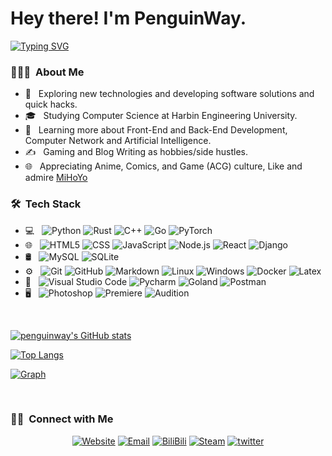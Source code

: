 <h1> Hey there! I'm PenguinWay.</h1>

[![Typing SVG](https://readme-typing-svg.demolab.com?font=Fira+Code&weight=700&size=26&duration=3000&pause=1000&color=77E3FF&center=%E9%94%99%E8%AF%AF%E7%9A%84&vCenter=%E9%94%99%E8%AF%AF%E7%9A%84&multiline=true&repeat=%E7%9C%9F%E7%9A%84&random=%E9%94%99%E8%AF%AF%E7%9A%84&width=600&height=100&lines=TECH+OTAKUS+SAVE+THE+WORLD;%E6%8A%80%E6%9C%AF%E5%AE%85%E6%8B%AF%E6%95%91%E4%B8%96%E7%95%8C)](https://git.io/typing-svg)

<h3> 👨🏻‍💻  About Me </h3>

- 🤔 &nbsp; Exploring new technologies and developing software solutions and quick hacks.
- 🎓 &nbsp; Studying Computer Science at Harbin Engineering University.
- 🌱 &nbsp; Learning more about Front-End and Back-End Development, Computer Network and Artificial Intelligence.
- ✍️ &nbsp; Gaming and Blog Writing as hobbies/side hustles.
- 🌐 &nbsp; Appreciating Anime, Comics, and Game (ACG) culture, Like and admire [MiHoYo](https://www.mihoyo.com/)

<h3> 🛠  Tech Stack</h3>

- 💻 &nbsp;
  ![Python](https://img.shields.io/badge/-Python-333333?style=flat&logo=python)
  ![Rust](https://img.shields.io/badge/-Rust-333333?style=flat&logo=Rust&logoColor=007396)
  ![C++](https://img.shields.io/badge/-C++-333333?style=flat&logo=C%2B%2B&logoColor=00599C)
  ![Go](https://img.shields.io/badge/-Go-333333?style=flat&logo=Go)
  ![PyTorch](https://img.shields.io/badge/-PyTorch-333333?style=flat&logo=PyTorch&logoColor=EE4C2C)
- 🌐 &nbsp;
  ![HTML5](https://img.shields.io/badge/-HTML5-333333?style=flat&logo=HTML5)
  ![CSS](https://img.shields.io/badge/-CSS-333333?style=flat&logo=CSS3&logoColor=1572B6)
  ![JavaScript](https://img.shields.io/badge/-JavaScript-333333?style=flat&logo=javascript)
  ![Node.js](https://img.shields.io/badge/-Node.js-333333?style=flat&logo=node.js)
  ![React](https://img.shields.io/badge/-React-333333?style=flat&logo=react)
  ![Django](https://img.shields.io/badge/-Django-333333?style=flat&logo=django&logoColor=092E20)
- 🛢 &nbsp;
  ![MySQL](https://img.shields.io/badge/-MySQL-333333?style=flat&logo=mysql)
  ![SQLite](https://img.shields.io/badge/-SQLite-333333?style=flat&logo=sqlite)
- ⚙️ &nbsp;
  ![Git](https://img.shields.io/badge/-Git-333333?style=flat&logo=git)
  ![GitHub](https://img.shields.io/badge/-GitHub-333333?style=flat&logo=github)
  ![Markdown](https://img.shields.io/badge/-Markdown-333333?style=flat&logo=markdown)
  ![Linux](https://img.shields.io/badge/-Linux-333333?style=flat&logo=linux)
  ![Windows](https://img.shields.io/badge/-Windows-333333?style=flat&logo=windows)
  ![Docker](https://img.shields.io/badge/-Docker-333333?style=flat&logo=docker)
  ![Latex](https://img.shields.io/badge/-Latex-333333?style=flat&logo=latex)
- 🔧 &nbsp;
  ![Visual Studio Code](https://img.shields.io/badge/-Visual%20Studio%20Code-333333?style=flat&logo=visual-studio-code&logoColor=007ACC)
  ![Pycharm](https://img.shields.io/badge/-Pycharm-333333?style=flat&logo=pycharm)
  ![Goland](https://img.shields.io/badge/-Goland-333333?style=flat&logo=go&logoColor=blue)
  ![Postman](https://img.shields.io/badge/-Postman-333333?style=flat&logo=postman)
- 🖥 &nbsp;
  ![Photoshop](https://img.shields.io/badge/-Photoshop-333333?style=flat&logo=adobe-photoshop)
  ![Premiere](https://img.shields.io/badge/-Premiere-333333?style=flat&logo=adobe-premiere-pro)
  ![Audition](https://img.shields.io/badge/-Audition-333333?style=flat&logo=adobe-audition)

<br/>

[![penguinway's GitHub stats](https://github-readme-stats.vercel.app/api?username=penguinway&count_private=true&show_icons=true)](https://github.com/anuraghazra/github-readme-stats)

[![Top Langs](https://github-readme-stats.vercel.app/api/top-langs/?username=penguinway)](https://github.com/anuraghazra/github-readme-stats)

[![Graph](https://github-readme-activity-graph.vercel.app/graph?username=penguinway&theme=github-compact&hide_border=true&area=true)](https://github-readme-activity-graph.vercel.app/graph?username=penguinway&theme=github-compact&hide_border=true&area=true)


<br/>

<h3> 🤝🏻  Connect with Me </h3>

<p align="center">
<a href="https://www.penguinway.space/"><img alt="Website" src="https://img.shields.io/badge/Website-penguinway.space-blue?style=flat-square&logo=google-chrome"></a>
<a href="mailto:penguinloveyousa@gmail.com"><img alt="Email" src="https://img.shields.io/badge/Email-penguinloveyousa@gmail.com-blue?style=flat-square&logo=gmail"></a>
<a href="https://space.bilibili.com/97182091"><img alt="BiliBili" src="https://img.shields.io/badge/BiliBili-银河铁道边的penguin-blue?style=flat-square&logo=bilibili"></a>
<a href="https://steamcommunity.com/id/penguinway/"><img alt="Steam" src="https://img.shields.io/badge/Steam-penguinway-blue?style=flat-square&logo=steam"></a>
<a href="https://twitter.com/PenguinsWay"><img alt="twitter" src="https://img.shields.io/badge/Twitter-penguinway-blue?style=flat-square&logo=x"></a>
</p>
